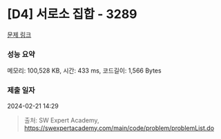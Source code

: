 # [D4] 서로소 집합 - 3289 

[문제 링크](https://swexpertacademy.com/main/code/problem/problemDetail.do?contestProbId=AWBJKA6qr2oDFAWr) 

### 성능 요약

메모리: 100,528 KB, 시간: 433 ms, 코드길이: 1,566 Bytes

### 제출 일자

2024-02-21 14:29



> 출처: SW Expert Academy, https://swexpertacademy.com/main/code/problem/problemList.do